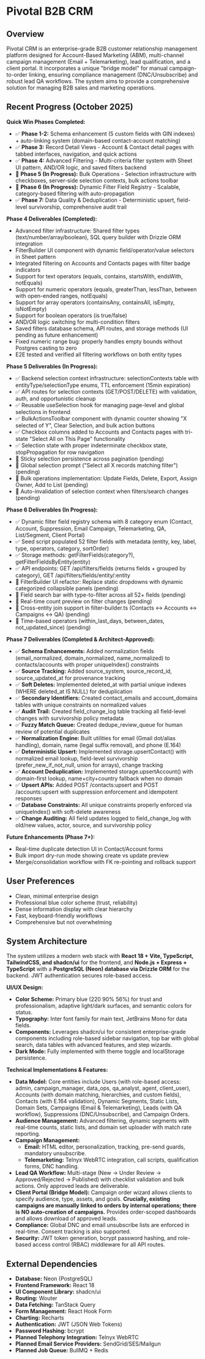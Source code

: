 # Pivotal B2B CRM

## Overview

Pivotal CRM is an enterprise-grade B2B customer relationship management platform designed for Account-Based Marketing (ABM), multi-channel campaign management (Email + Telemarketing), lead qualification, and a client portal. It incorporates a unique "bridge model" for manual campaign-to-order linking, ensuring compliance management (DNC/Unsubscribe) and robust lead QA workflows. The system aims to provide a comprehensive solution for managing B2B sales and marketing operations.

## Recent Progress (October 2025)

**Quick Win Phases Completed:**
- ✅ **Phase 1-2:** Schema enhancement (5 custom fields with GIN indexes) + auto-linking system (domain-based contact-account matching)
- ✅ **Phase 3:** Record Detail Views - Account & Contact detail pages with tabbed interfaces, navigation, and quick actions
- ✅ **Phase 4:** Advanced Filtering - Multi-criteria filter system with Sheet UI pattern, AND/OR logic, and saved filters backend
- 🔄 **Phase 5 (In Progress):** Bulk Operations - Selection infrastructure with checkboxes, server-side selection contexts, bulk actions toolbar
- 🔄 **Phase 6 (In Progress):** Dynamic Filter Field Registry - Scalable, category-based filtering with auto-propagation
- ✅ **Phase 7:** Data Quality & Deduplication - Deterministic upsert, field-level survivorship, comprehensive audit trail

**Phase 4 Deliverables (Completed):**
- Advanced filter infrastructure: Shared filter types (text/number/array/boolean), SQL query builder with Drizzle ORM integration
- FilterBuilder UI component with dynamic field/operator/value selectors in Sheet pattern
- Integrated filtering on Accounts and Contacts pages with filter badge indicators
- Support for text operators (equals, contains, startsWith, endsWith, notEquals)
- Support for numeric operators (equals, greaterThan, lessThan, between with open-ended ranges, notEquals)
- Support for array operators (containsAny, containsAll, isEmpty, isNotEmpty)
- Support for boolean operators (is true/false)
- AND/OR logic switching for multi-condition filters
- Saved filters database schema, API routes, and storage methods (UI pending as future enhancement)
- Fixed numeric range bug: properly handles empty bounds without Postgres casting to zero
- E2E tested and verified all filtering workflows on both entity types

**Phase 5 Deliverables (In Progress):**
- ✅ Backend selection context infrastructure: selectionContexts table with entityType/selectionType enums, TTL enforcement (15min expiration)
- ✅ API routes for selection contexts (GET/POST/DELETE) with validation, auth, and opportunistic cleanup
- ✅ Reusable useSelection hook for managing page-level and global selections in frontend
- ✅ BulkActionsToolbar component with dynamic counter showing "X selected of Y", Clear Selection, and bulk action buttons
- ✅ Checkbox columns added to Accounts and Contacts pages with tri-state "Select All on This Page" functionality
- ✅ Selection state with proper indeterminate checkbox state, stopPropagation for row navigation
- 🔄 Sticky selection persistence across pagination (pending)
- 🔄 Global selection prompt ("Select all X records matching filter") (pending)
- 🔄 Bulk operations implementation: Update Fields, Delete, Export, Assign Owner, Add to List (pending)
- 🔄 Auto-invalidation of selection context when filters/search changes (pending)

**Phase 6 Deliverables (In Progress):**
- ✅ Dynamic filter field registry schema with 8 category enum (Contact, Account, Suppression, Email Campaign, Telemarketing, QA, List/Segment, Client Portal)
- ✅ Seed script populated 52 filter fields with metadata (entity, key, label, type, operators, category, sortOrder)
- ✅ Storage methods: getFilterFields(category?), getFilterFieldsByEntity(entity)
- ✅ API endpoints: GET /api/filters/fields (returns fields + grouped by category), GET /api/filters/fields/entity/:entity
- 🔄 FilterBuilder UI refactor: Replace static dropdowns with dynamic categorized collapsible panels (pending)
- 🔄 Field search bar with type-to-filter across all 52+ fields (pending)
- 🔄 Real-time count preview on filter changes (pending)
- 🔄 Cross-entity join support in filter-builder.ts (Contacts ↔ Accounts ↔ Campaigns ↔ QA) (pending)
- 🔄 Time-based operators (within_last_days, between_dates, not_updated_since) (pending)

**Phase 7 Deliverables (Completed & Architect-Approved):**
- ✅ **Schema Enhancements:** Added normalization fields (email_normalized, domain_normalized, name_normalized) to contacts/accounts with proper uniqueIndex() constraints
- ✅ **Source Tracking:** Added source_system, source_record_id, source_updated_at for provenance tracking
- ✅ **Soft Deletes:** Implemented deleted_at with partial unique indexes (WHERE deleted_at IS NULL) for deduplication
- ✅ **Secondary Identifiers:** Created contact_emails and account_domains tables with unique constraints on normalized values
- ✅ **Audit Trail:** Created field_change_log table tracking all field-level changes with survivorship policy metadata
- ✅ **Fuzzy Match Queue:** Created dedupe_review_queue for human review of potential duplicates
- ✅ **Normalization Engine:** Built utilities for email (Gmail dot/alias handling), domain, name (legal suffix removal), and phone (E.164)
- ✅ **Deterministic Upsert:** Implemented storage.upsertContact() with normalized email lookup, field-level survivorship (prefer_new_if_not_null, union for arrays), change tracking
- ✅ **Account Deduplication:** Implemented storage.upsertAccount() with domain-first lookup, name+city+country fallback when no domain
- ✅ **Upsert APIs:** Added POST /contacts:upsert and POST /accounts:upsert with suppression enforcement and idempotent responses
- ✅ **Database Constraints:** All unique constraints properly enforced via uniqueIndex() with soft-delete awareness
- ✅ **Change Auditing:** All field updates logged to field_change_log with old/new values, actor, source, and survivorship policy

**Future Enhancements (Phase 7+):**
- Real-time duplicate detection UI in Contact/Account forms
- Bulk import dry-run mode showing create vs update preview
- Merge/consolidation workflow with FK re-pointing and rollback support

## User Preferences

- Clean, minimal enterprise design
- Professional blue color scheme (trust, reliability)
- Dense information display with clear hierarchy
- Fast, keyboard-friendly workflows
- Comprehensive but not overwhelming

## System Architecture

The system utilizes a modern web stack with **React 18 + Vite, TypeScript, TailwindCSS, and shadcn/ui** for the frontend, and **Node.js + Express + TypeScript** with a **PostgreSQL (Neon) database via Drizzle ORM** for the backend. JWT authentication secures role-based access.

**UI/UX Design:**
- **Color Scheme:** Primary blue (220 90% 56%) for trust and professionalism, adaptive light/dark surfaces, and semantic colors for status.
- **Typography:** Inter font family for main text, JetBrains Mono for data fields.
- **Components:** Leverages shadcn/ui for consistent enterprise-grade components including role-based sidebar navigation, top bar with global search, data tables with advanced features, and step wizards.
- **Dark Mode:** Fully implemented with theme toggle and localStorage persistence.

**Technical Implementations & Features:**

- **Data Model:** Core entities include Users (with role-based access: admin, campaign_manager, data_ops, qa_analyst, agent, client_user), Accounts (with domain matching, hierarchies, and custom fields), Contacts (with E.164 validation), Dynamic Segments, Static Lists, Domain Sets, Campaigns (Email & Telemarketing), Leads (with QA workflow), Suppressions (DNC/Unsubscribe), and Campaign Orders.
- **Audience Management:** Advanced filtering, dynamic segments with real-time counts, static lists, and domain set uploader with match rate reporting.
- **Campaign Management:**
    - **Email:** HTML editor, personalization, tracking, pre-send guards, mandatory unsubscribe.
    - **Telemarketing:** Telnyx WebRTC integration, call scripts, qualification forms, DNC handling.
- **Lead QA Workflow:** Multi-stage (New → Under Review → Approved/Rejected → Published) with checklist validation and bulk actions. Only approved leads are deliverable.
- **Client Portal (Bridge Model):** Campaign order wizard allows clients to specify audience, type, assets, and goals. **Crucially, existing campaigns are manually linked to orders by internal operations; there is NO auto-creation of campaigns.** Provides order-scoped dashboards and allows download of approved leads.
- **Compliance:** Global DNC and email unsubscribe lists are enforced in real-time. Consent tracking is also supported.
- **Security:** JWT token generation, bcrypt password hashing, and role-based access control (RBAC) middleware for all API routes.

## External Dependencies

- **Database:** Neon (PostgreSQL)
- **Frontend Framework:** React 18
- **UI Component Library:** shadcn/ui
- **Routing:** Wouter
- **Data Fetching:** TanStack Query
- **Form Management:** React Hook Form
- **Charting:** Recharts
- **Authentication:** JWT (JSON Web Tokens)
- **Password Hashing:** bcrypt
- **Planned Telephony Integration:** Telnyx WebRTC
- **Planned Email Service Providers:** SendGrid/SES/Mailgun
- **Planned Job Queue:** BullMQ + Redis